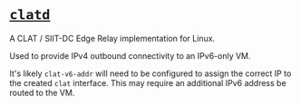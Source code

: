 # [`clatd`](https://github.com/toreanderson/clatd)

A CLAT / SIIT-DC Edge Relay implementation for Linux.

Used to provide IPv4 outbound connectivity to an IPv6-only VM.

It's likely `clat-v6-addr` will need to be configured to assign the correct IP to the created `clat` interface. This may require an additional IPv6 address be routed to the VM.
